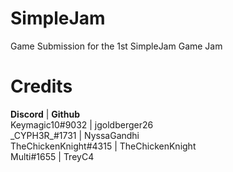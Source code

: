 # SimpleJam
Game Submission for the 1st SimpleJam Game Jam

# Credits

**Discord**               | **Github**  
Keymagic10#9032         | jgoldberger26  
\_CYPH3R_#1731        | NyssaGandhi  
TheChickenKnight#4315 | TheChickenKnight  
Multi#1655            | TreyC4
